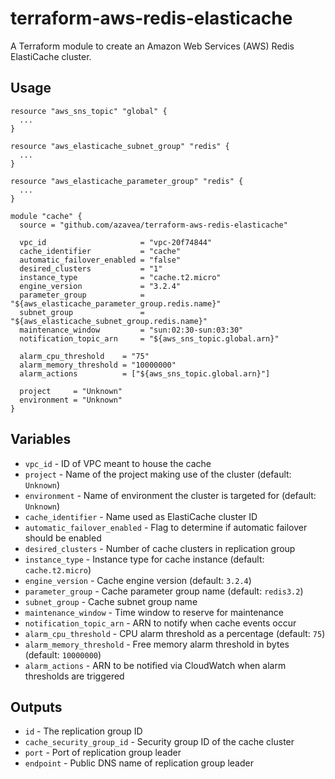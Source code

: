 # terraform-aws-redis-elasticache

A Terraform module to create an Amazon Web Services (AWS) Redis ElastiCache cluster.

## Usage ##

```hcl
resource "aws_sns_topic" "global" {
  ...
}

resource "aws_elasticache_subnet_group" "redis" {
  ...
}

resource "aws_elasticache_parameter_group" "redis" {
  ...
}

module "cache" {
  source = "github.com/azavea/terraform-aws-redis-elasticache"

  vpc_id                     = "vpc-20f74844"
  cache_identifier           = "cache"
  automatic_failover_enabled = "false"
  desired_clusters           = "1"
  instance_type              = "cache.t2.micro"
  engine_version             = "3.2.4"
  parameter_group            = "${aws_elasticache_parameter_group.redis.name}"
  subnet_group               = "${aws_elasticache_subnet_group.redis.name}"
  maintenance_window         = "sun:02:30-sun:03:30"
  notification_topic_arn     = "${aws_sns_topic.global.arn}"

  alarm_cpu_threshold    = "75"
  alarm_memory_threshold = "10000000"
  alarm_actions          = ["${aws_sns_topic.global.arn}"]

  project     = "Unknown"
  environment = "Unknown"
}
```

## Variables

- `vpc_id` - ID of VPC meant to house the cache
- `project` - Name of the project making use of the cluster (default: `Unknown`)
- `environment` - Name of environment the cluster is targeted for (default: `Unknown`)
- `cache_identifier` - Name used as ElastiCache cluster ID
- `automatic_failover_enabled` - Flag to determine if automatic failover should be enabled
- `desired_clusters` - Number of cache clusters in replication group
- `instance_type` - Instance type for cache instance (default: `cache.t2.micro`)
- `engine_version` - Cache engine version (default: `3.2.4`)
- `parameter_group` - Cache parameter group name (default: `redis3.2`)
- `subnet_group` - Cache subnet group name
- `maintenance_window` - Time window to reserve for maintenance
- `notification_topic_arn` - ARN to notify when cache events occur
- `alarm_cpu_threshold` - CPU alarm threshold as a percentage (default: `75`)
- `alarm_memory_threshold` - Free memory alarm threshold in bytes (default: `10000000`)
- `alarm_actions` - ARN to be notified via CloudWatch when alarm thresholds are triggered

## Outputs

- `id` - The replication group ID
- `cache_security_group_id` - Security group ID of the cache cluster
- `port` - Port of replication group leader
- `endpoint` - Public DNS name of replication group leader
